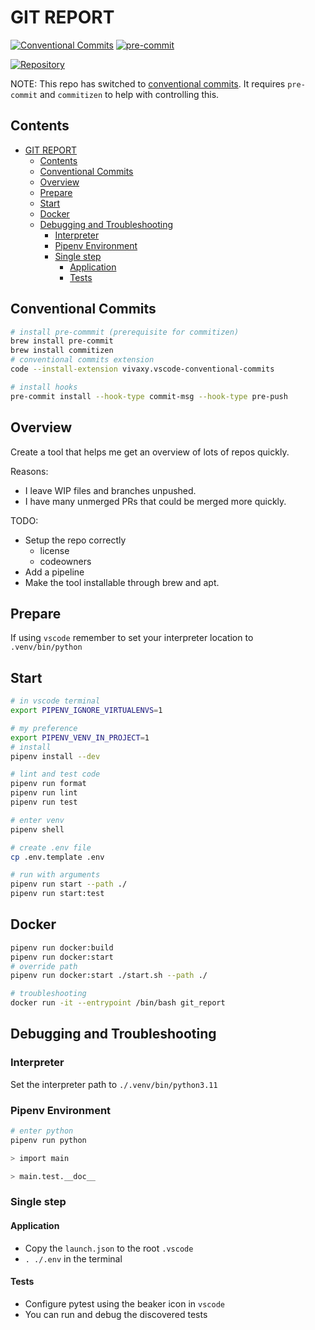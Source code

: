 # GIT REPORT

[![Conventional Commits](https://img.shields.io/badge/Conventional%20Commits-1.0.0-%23FE5196?logo=conventionalcommits&logoColor=white)](https://conventionalcommits.org) [![pre-commit](https://img.shields.io/badge/pre--commit-enabled-brightgreen?logo=pre-commit)](https://github.com/pre-commit/pre-commit)

[![Repository](https://skillicons.dev/icons?i=python,git,linux,vscode)](https://skillicons.dev)

NOTE: This repo has switched to [conventional commits](https://www.conventionalcommits.org/en/v1.0.0). It requires `pre-commit` and `commitizen` to help with controlling this.

## Contents

- [GIT REPORT](#git-report)
  - [Contents](#contents)
  - [Conventional Commits](#conventional-commits)
  - [Overview](#overview)
  - [Prepare](#prepare)
  - [Start](#start)
  - [Docker](#docker)
  - [Debugging and Troubleshooting](#debugging-and-troubleshooting)
    - [Interpreter](#interpreter)
    - [Pipenv Environment](#pipenv-environment)
    - [Single step](#single-step)
      - [Application](#application)
      - [Tests](#tests)

## Conventional Commits

```sh
# install pre-commmit (prerequisite for commitizen)
brew install pre-commit
brew install commitizen
# conventional commits extension
code --install-extension vivaxy.vscode-conventional-commits

# install hooks
pre-commit install --hook-type commit-msg --hook-type pre-push
```

## Overview

Create a tool that helps me get an overview of lots of repos quickly.

Reasons:

- I leave WIP files and branches unpushed.
- I have many unmerged PRs that could be merged more quickly.

TODO:

- Setup the repo correctly
  - license
  - codeowners
- Add a pipeline
- Make the tool installable through brew and apt.

## Prepare

If using `vscode` remember to set your interpreter location to `.venv/bin/python`

## Start

```sh
# in vscode terminal
export PIPENV_IGNORE_VIRTUALENVS=1

# my preference
export PIPENV_VENV_IN_PROJECT=1
# install
pipenv install --dev

# lint and test code
pipenv run format
pipenv run lint
pipenv run test

# enter venv
pipenv shell

# create .env file
cp .env.template .env

# run with arguments
pipenv run start --path ./
pipenv run start:test
```

## Docker

```sh
pipenv run docker:build
pipenv run docker:start
# override path
pipenv run docker:start ./start.sh --path ./

# troubleshooting
docker run -it --entrypoint /bin/bash git_report
```

## Debugging and Troubleshooting

### Interpreter

Set the interpreter path to `./.venv/bin/python3.11`

### Pipenv Environment

```sh
# enter python
pipenv run python

> import main

> main.test.__doc__
```

### Single step

#### Application

- Copy the `launch.json` to the root `.vscode`
- `. ./.env` in the terminal

#### Tests

- Configure pytest using the beaker icon in `vscode`
- You can run and debug the discovered tests
